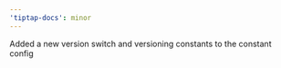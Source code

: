 ```yaml
---
'tiptap-docs': minor
---
```


Added a new version switch and versioning constants to the constant config
